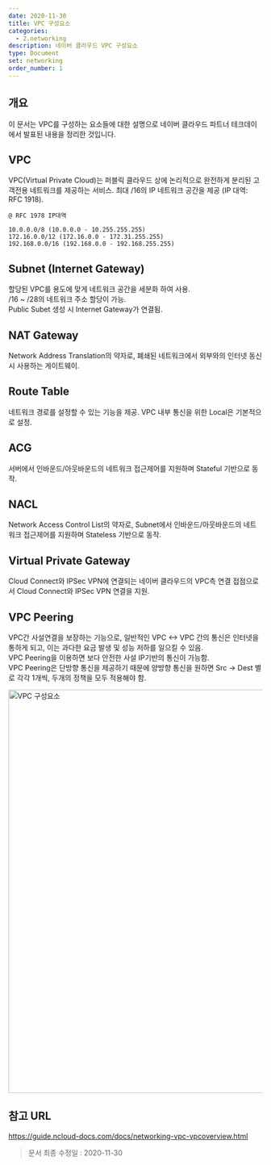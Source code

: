 ```yaml
---
date: 2020-11-30
title: VPC 구성요소
categories:
  - 2.networking
description: 네이버 클라우드 VPC 구성요소
type: Document
set: networking
order_number: 1
---
```


## 개요
이 문서는 VPC를 구성하는 요소들에 대한 설명으로 네이버 클라우드 파트너 테크데이에서 발표된 내용을 정리한 것입니다.

## VPC
VPC(Virtual Private Cloud)는 퍼블릭 클라우드 상에 논리적으로 완전하게 분리된 고객전용 네트워크를 제공하는 서비스.
최대 /16의 IP 네트워크 공간을 제공 (IP 대역: RFC 1918).

	@ RFC 1978 IP대역

	10.0.0.0/8 (10.0.0.0 - 10.255.255.255)  
	172.16.0.0/12 (172.16.0.0 - 172.31.255.255)  
	192.168.0.0/16 (192.168.0.0 - 192.168.255.255)


## Subnet (Internet Gateway)
할당된 VPC를 용도에 맞게 네트워크 공간을 세분화 하여 사용.  
/16 ~ /28의 네트워크 주소 할당이 가능.  
Public Subet 생성 시 Internet Gateway가 연결됨.

## NAT Gateway
Network Address Translation의 약자로, 폐쇄된 네트워크에서 외부와의 인터넷 동신 시 사용하는 게이트웨이.

## Route Table
네트워크 경로를 설정할 수 있는 기능을 제공. VPC 내부 통신을 위한 Local은 기본적으로 설정.

## ACG
서버에서 인바운드/아웃바운드의 네트워크 접근제어를 지원하며 Stateful 기반으로 동작.

## NACL
Network Access Control List의 약자로, Subnet에서 인바운드/아웃바운드의 네트워크 접근제어를 지원하며 Stateless 기반으로 동작.

## Virtual Private Gateway
Cloud Connect와 IPSec VPN에 연결되는 네이버 클라우드의 VPC측 연결 접점으로서 Cloud Connect와 IPSec VPN 연결을 지원.

## VPC Peering
VPC간 사설연결을 보장하는 기능으로, 일반적인 VPC <-> VPC 간의 통신은 인터넷을 통하게 되고, 이는 과다한 요금 발생 및 성능 저하를 일으킬 수 있음.  
VPC Peering을 이용하면 보다 안전한 사설 IP기반의 통신이 가능함.  
VPC Peering은 단방향 통신을 제공하기 때문에 양방향 통신을 원하면 Src -> Dest 별로 각각 1개씩, 두개의 정책을 모두 적용해야 함.


<img src="../../images/ncp_vpc_element.png" alt="VPC 구성요소" style="width:800px;align:center">


## 참고 URL
<a href="https://guide.ncloud-docs.com/docs/networking-vpc-vpcoverview" target="_blank" style="word-break:break-all;">https://guide.ncloud-docs.com/docs/networking-vpc-vpcoverview.html</a>


> 문서 최종 수정일 : 2020-11-30